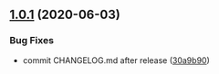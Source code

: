 ## [1.0.1](https://github.com/fkm/semantic-release-config/compare/v1.0.0...v1.0.1) (2020-06-03)


### Bug Fixes

* commit CHANGELOG.md after release ([30a9b90](https://github.com/fkm/semantic-release-config/commit/30a9b900c7fcb77b0533c6072b66bd3b71c33be0))
